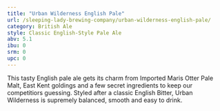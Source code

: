 ```yaml
---
title: "Urban Wilderness English Pale"
url: /sleeping-lady-brewing-company/urban-wilderness-english-pale/
category: British Ale
style: Classic English-Style Pale Ale
abv: 5.1
ibu: 0
srm: 0
upc: 0
---
```

This tasty English pale ale gets its charm from Imported Maris Otter Pale Malt, East Kent goldings and a few secret ingredients to keep our competitiors guessing. Styled after a classic English Bitter, Urban Wilderness is supremely balanced, smooth and easy to drink.
